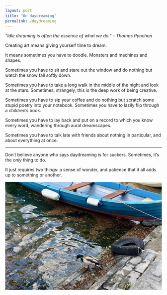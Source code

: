 ```yaml
---
layout: post
title: "On daydreaming"
permalink: /daydreaming
---
```


*“Idle dreaming is often the essence of what we do.” - Thomas Pynchon*

Creating art means giving yourself time to dream.

It means sometimes you have to doodle. Monsters and machines and shapes.

Sometimes you have to sit and stare out the window and do nothing but watch the snow fall softly down.

Sometimes you have to take a long walk in the middle of the night and look at the stars. Sometimes, strangely, this is the deep work of being creative. 

Sometimes you have to sip your coffee and do nothing but scratch some stupid poetry into your notebook. Sometimes you have to lazily flip through a children’s book.

Sometimes you have to lay back and put on a record to which you know every word, wandering through aural dreamscapes. 

Sometimes you have to talk late with friends about nothing in particular, and about everything at once.

---- 

Don’t believe anyone who says daydreaming is for suckers. Sometimes, it’s the *only* thing to do. 

It just requires two things: a sense of wonder, and patience that it all adds up to something or another.

![Dreaming](/images/duck.jpg)